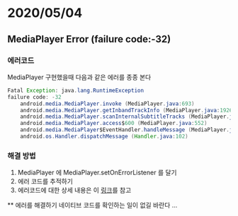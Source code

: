 # 2020/05/04

## MediaPlayer Error (failure code:-32)

### 에러코드 

MediaPlayer 구현했을때 다음과 같은 에러를 종종 본다

~~~java
Fatal Exception: java.lang.RuntimeException
failure code: -32
    android.media.MediaPlayer.invoke (MediaPlayer.java:693)
    android.media.MediaPlayer.getInbandTrackInfo (MediaPlayer.java:1926)
    android.media.MediaPlayer.scanInternalSubtitleTracks (MediaPlayer.java:2083)
    android.media.MediaPlayer.access$600 (MediaPlayer.java:552)
    android.media.MediaPlayer$EventHandler.handleMessage (MediaPlayer.java:2565)
    android.os.Handler.dispatchMessage (Handler.java:102)
~~~

### 해결 방법
1. MediaPlayer 에 MediaPlayer.setOnErrorListener 를 달기
2. 에러 코드를 추적하기
3. 에러코드에 대한 상세 내용은 이 [링크](https://developer.android.com/reference/android/media/MediaPlayer#constants_1)를 참고

** 에러를 해결하기 네이티브 코드를 확인하는 일이 없길 바란다 ...
